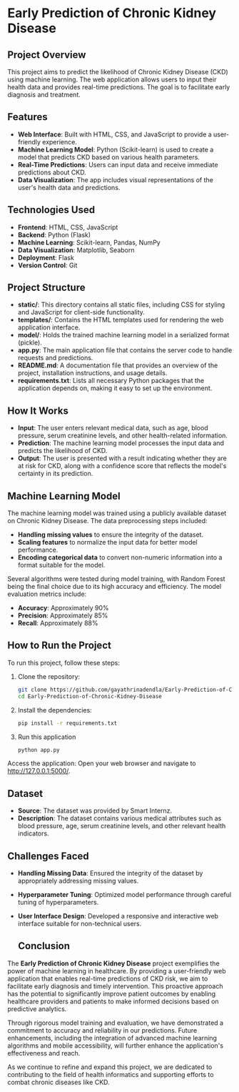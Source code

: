 
# Early Prediction of Chronic Kidney Disease

## Project Overview
This project aims to predict the likelihood of Chronic Kidney Disease (CKD) using machine learning. The web application allows users to input their health data and provides real-time predictions. The goal is to facilitate early diagnosis and treatment.

## Features
- **Web Interface**: Built with HTML, CSS, and JavaScript to provide a user-friendly experience.
- **Machine Learning Model**: Python (Scikit-learn) is used to create a model that predicts CKD based on various health parameters.
- **Real-Time Predictions**: Users can input data and receive immediate predictions about CKD.
- **Data Visualization**: The app includes visual representations of the user's health data and predictions.

## Technologies Used
- **Frontend**: HTML, CSS, JavaScript
- **Backend**: Python (Flask)
- **Machine Learning**: Scikit-learn, Pandas, NumPy
- **Data Visualization**: Matplotlib, Seaborn
- **Deployment**: Flask
- **Version Control**: Git

## Project Structure
- **static/**: This directory contains all static files, including CSS for styling and JavaScript for client-side functionality.
- **templates/**: Contains the HTML templates used for rendering the web application interface.
- **model/**: Holds the trained machine learning model in a serialized format (pickle).
- **app.py**: The main application file that contains the server code to handle requests and predictions.
- **README.md**: A documentation file that provides an overview of the project, installation instructions, and usage details.
- **requirements.txt**: Lists all necessary Python packages that the application depends on, making it easy to set up the environment.

## How It Works
- **Input**: The user enters relevant medical data, such as age, blood pressure, serum creatinine levels, and other health-related information.
- **Prediction**: The machine learning model processes the input data and predicts the likelihood of CKD.
- **Output**: The user is presented with a result indicating whether they are at risk for CKD, along with a confidence score that reflects the model's certainty in its prediction.

## Machine Learning Model
The machine learning model was trained using a publicly available dataset on Chronic Kidney Disease. The data preprocessing steps included:

- **Handling missing values** to ensure the integrity of the dataset.
- **Scaling features** to normalize the input data for better model performance.
- **Encoding categorical data** to convert non-numeric information into a format suitable for the model.

Several algorithms were tested during model training, with Random Forest being the final choice due to its high accuracy and efficiency. The model evaluation metrics include:

- **Accuracy**: Approximately 90%
- **Precision**: Approximately 85%
- **Recall**: Approximately 88%
## How to Run the Project
To run this project, follow these steps:

1. Clone the repository:
   ```bash
   git clone https://github.com/gayathrinadendla/Early-Prediction-of-Chronic-Kidney-Disease.git
   cd Early-Prediction-of-Chronic-Kidney-Disease

2. Install the dependencies:
   ```bash
   pip install -r requirements.txt

3. Run this application
    ```bash
    python app.py

 Access the application: Open your web browser and navigate to http://127.0.0.1:5000/.

 ## Dataset
- **Source**: The dataset was provided by Smart Internz.
- **Description**: The dataset contains various medical attributes such as blood pressure, age, serum creatinine levels, and other relevant health indicators.


## Challenges Faced
- **Handling Missing Data**: Ensured the integrity of the dataset by appropriately addressing missing values.
- **Hyperparameter Tuning**: Optimized model performance through careful tuning of hyperparameters.
- **User Interface Design**: Developed a responsive and interactive web interface suitable for non-technical users.


  ## Conclusion

The **Early Prediction of Chronic Kidney Disease** project exemplifies the power of machine learning in healthcare. By providing a user-friendly web application that enables real-time predictions of CKD risk, we aim to facilitate early diagnosis and timely intervention. This proactive approach has the potential to significantly improve patient outcomes by enabling healthcare providers and patients to make informed decisions based on predictive analytics.

Through rigorous model training and evaluation, we have demonstrated a commitment to accuracy and reliability in our predictions. Future enhancements, including the integration of advanced machine learning algorithms and mobile accessibility, will further enhance the application's effectiveness and reach.

As we continue to refine and expand this project, we are dedicated to contributing to the field of health informatics and supporting efforts to combat chronic diseases like CKD.





